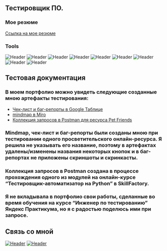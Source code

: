 ## Тестировщик ПО.
### Мое резюме
[Ссылка на мое резюме](https://drive.google.com/file/d/1HytB7QGd6KhOoK1U_WsLCshPiU0fDjOX/view?usp=sharing)

### Tools
![Header](https://img.shields.io/badge/Jira-090909?style=for-the-badge&logo=jira&logoColor=136be1)
![Header](https://img.shields.io/badge/Postman-090909?style=for-the-badge&logo=postman&logoColor=f76935)
![Header](https://img.shields.io/badge/Swagger-090909?style=for-the-badge&logo=swagger&logoColor=7ede2b)
![Header](https://img.shields.io/badge/Figma-090909?style=for-the-badge&logo=figma&logoColor=7d5fa6)
![Header](https://img.shields.io/badge/DevTools-090909?style=for-the-badge&logo=googlechrome&logoColor=2674f2)
![Header](https://img.shields.io/badge/Github-090909?style=for-the-badge&logo=github&logoColor=8cc4d7)
![Header](https://img.shields.io/badge/AndroidStudio-090909?style=for-the-badge&logo=androidstudio&logoColor=3ad07d)
![Header](https://img.shields.io/badge/CharlesProxy-090909?style=for-the-badge&logo=charlesproxy&logoColor=8cc4d7)
![Header](https://img.shields.io/badge/MySQL-090909?style=for-the-badge&logo=mysql&logoColor=00618a)

## Тестовая документация

### В моем портфолио можно увидеть следующие созданные мною артефакты тестирования:

- [Чек-лист и баг-репорты в Google Таблице](https://docs.google.com/spreadsheets/d/1BXJYdedVyndlPm-erM3yQ_agLzFe8pVctjM2k3CYTjA/edit?usp=sharing)
- [mindmap в Miro](https://miro.com/app/board/uXjVOqL8wYE=/?share_link_id=978221079455)
- [Коллекция запросов в Postman для ресурса Pet Friends](https://drive.google.com/file/d/1dgQI5rCCAlr69gCeYG9LCgnNgZqZb4Lf/view?usp=sharing)

### Mindmap, чек-лист и баг-репорты были созданы мною при тестировании одного просветительского онлайн-ресурса. Я решила не указывать его название, поэтому в артефактах удалены/изменены названия некоторых кнопок и в баг-репортах не приложены скриншоты и скринкасты.
### Коллекция запросов в Postman создана в процессе прохождения одного из модулей на онлайн-курсе “Тестировщик-автоматизатор на Python” в SkillFactory.
### Я не вкладывала в портфолио свои работы, сделанные во время обучения на курсе “Инженер по тестированию” Яндекс Практикума, но я с радостью поделюсь ими при запросе.

## Связь со мной
[![Header](https://img.shields.io/badge/Telegram-090909?style=for-the-badge&logo=telegram&logoColor=31a5db)](https://t.me/kaizerlife)
[![Header](https://img.shields.io/badge/Linkedin-090909?style=for-the-badge&logo=linkedin&logoColor=0073b1)](https://www.linkedin.com/in/aleksandra-kaizer/)
